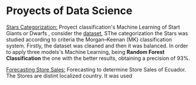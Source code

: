 # Proyects of Data Science


[Stars Categorization:](https://github.com/cristianBMJ/ProyectsDataScience/blob/main/classification-star.ipynb)   Proyect classification's Machine Learning of Start Giants  or  Dwarfs , consider the  [dataset](https://www.kaggle.com/datasets/vinesmsuic/star-categorization-giants-and-dwarfs), SThe categorization the Stars was studied according to criteria the Morgan–Keenan (MK) classification system. Firstly, the dataset was cleaned  and then it was balanced. In order to apply  three models's Machine Learning, being **Random Forest Classification**   the one with the better results, obtaining a precision of 93%.  


[Forecasting Store Sales:](https://github.com/cristianBMJ/ProyectsDataScience/blob/main/time-series-store-sales.ipynb) Forecasting to determine Store Sales of Ecuador. The Stores are distint localized country. It was used 
